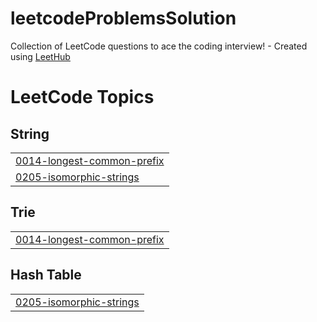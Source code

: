 # leetcodeProblemsSolution
Collection of LeetCode questions to ace the coding interview! - Created using [LeetHub](https://github.com/QasimWani/LeetHub)

<!---LeetCode Topics Start-->
# LeetCode Topics
## String
|  |
| ------- |
| [0014-longest-common-prefix](https://github.com/Bobojonov/leetcodeProblemsSolution/tree/master/0014-longest-common-prefix) |
| [0205-isomorphic-strings](https://github.com/Bobojonov/leetcodeProblemsSolution/tree/master/0205-isomorphic-strings) |
## Trie
|  |
| ------- |
| [0014-longest-common-prefix](https://github.com/Bobojonov/leetcodeProblemsSolution/tree/master/0014-longest-common-prefix) |
## Hash Table
|  |
| ------- |
| [0205-isomorphic-strings](https://github.com/Bobojonov/leetcodeProblemsSolution/tree/master/0205-isomorphic-strings) |
<!---LeetCode Topics End-->